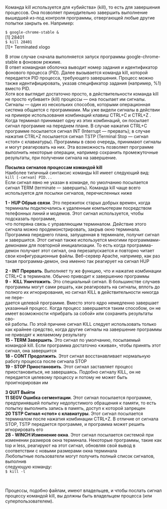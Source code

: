 Команда kill используется для «убийства» (kill), то есть для завершения процессов. Она позволяет принудительно завершить выполнение вышедшей из-под контроля программы, отвергающей любые другие попытки закрыть ее. Например:


`$ google-chrome-stable &`  
[1] 28401  
`$ kill 28401`  
[1]+ Terminated xlogo


В этом случае сначала выполняется запуск программы google-chrome-stable в фоновом режиме.  
В ответ командная оболочка выводит номер задания и идентификатор фонового процесса (PID). Далее вызывается команда kill, которой передается PID процесса, требующего завершения. Процесс можно также идентифицировать, указав спецификатор задания (например, %1) вместо PID.  
Хотя все выглядит достаточно просто, в действительности команда kill не просто «убивает» (kill) процессы — она посылает им сигналы. Сигналы — один из нескольких способов, которыми операционная система общается с программами. Мы уже видели сигналы в действии на примере использования комбинаций клавиш CTRL+C и CTRL+Z . Когда терминал принимает одну из этих комбинаций, он посылает сигнал программе на переднем плане. В случае нажатия CTRL+C программе посылается сигнал INT (Interrupt — прервать); в случае нажатия CTRL+Z посылается сигнал TSTP (Terminal Stop — сигнал «стоп» с клавиатуры). Программы в свою очередь, принимают сигналы и могут реагировать на них. Эта возможность позволяет программе выполнить некоторые операции, например сохранить промежуточные результаты, при получении сигнала на завершение.


**Посылка сигналов процессам командой kill**  
Наиболее типичный синтаксис команды kill имеет следующий вид:  
`kill [-сигнал] PID...`  
Если сигнал явно не указан в команде, по умолчанию посылается сигнал TERM (terminate — завершить). Команда kill чаще всего используется для посылки сигналов, перечисленных ниже


**1 - HUP Обрыв связи**. Это пережиток старых добрых времен, когда терминалы подключались к удаленным компьютерам посредством телефонных линий и модемов. Этот сигнал используется, чтобы подсказать программе,  
что потеряна связь с управляющим терминалом. Действие этого сигнала можно продемонстрировать, закрыв окно терминала. Программа переднего плана, запущенная в терминале, получит сигнал и завершится. Этот сигнал также используется многими программами-демонами для повторной инициализации. То есть когда программа-демон получает этот сигнал, она перезапускается и повторно читает свои конфигурационные файлы. Веб-сервер Apache, например, как раз такая программа-демон, она именно так реагирует на сигнал HUP


**2 - INT Прервать**. Выполняет ту же функцию, что и нажатие комбинации CTRL+C в терминале. Обычно приводит к завершению программы  
**9 -  KILL Уничтожить**. Это специальный сигнал. В большинстве случаев программы могут сами решать, как реагировать на сигналы, вплоть до полного их игнорирования, но сигнал KILL в действительности никогда не пере-  
дается целевой программе. Вместо этого ядро немедленно завершает указанный процесс. Когда процесс завершается таким способом, он не имеет возможности «прибрать за собой» или сохранить результаты сво-  
ей работы. По этой причине сигнал KILL следует использовать только как крайнее средство, когда другие сигналы на завершение программы не приводят к желаемому результату  
**15 - TERM Завершить**. Это сигнал по умолчанию, посылаемый командой kill. Если программа достаточно «живая», чтобы принять этот сигнал, она завершится  
**18 - CONT Продолжить**. Этот сигнал восстанавливает нормальную работу процесса после сигнала STOP  
**19 - STOP Приостановить**. Этот сигнал заставляет процесс приостановиться, не завершаясь. Подобно сигналу KILL, он не передается целевому процессу и потому не может быть проигнорирован им


**3 QUIT Выйти**  
**11 SEGV Ошибка сегментации**. Этот сигнал посылается программе, предпринявшей попытку недопустимого обращения к памяти, то есть попытку выполнить запись в память, доступ к которой запрещен  
**20 TSTP Сигнал «стоп» с клавиатуры**. Этот сигнал посылается терминалом после нажатия комбинации CTRL+Z. В отличие от сигнала STOP, TSTP передается программе, и программа может решить игнорировать его  
**28 - WINCH Изменение окна**. Этот сигнал посылается системой при изменении размеров окна терминала. Некоторые программы, такие как top и less, реагируют на этот сигнал, обновляя свой вывод в соответствии с новыми размерами окна терминала  
Любопытные пользователи могут получить полный список сигналов, выполнив  
следующую команду:  
`$ kill -l`


 


Процессы, подобно файлам, имеют владельцев, и чтобы послать сигнал процессу командой kill, вы должны быть владельцем процесса (или суперпользователем). 

